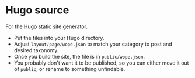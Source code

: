 # Hugo source

For the [Hugo](https://gohugo.io) static site generator.

- Put the files into your Hugo directory.
- Adjust `layout/page/wope.json` to match your category to post and desired taxonomy.
- Once you build the site, the file is in `public/wope.json`.
- You probably don't want it to be published, so you can either move it out of `public`, or rename to something unfindable.
